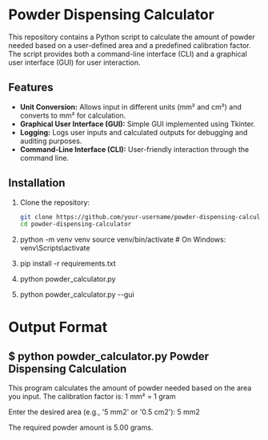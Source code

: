 # Powder Dispensing Calculator

This repository contains a Python script to calculate the amount of powder needed based on a user-defined area and a predefined calibration factor. The script provides both a command-line interface (CLI) and a graphical user interface (GUI) for user interaction.

## Features

- **Unit Conversion:** Allows input in different units (mm² and cm²) and converts to mm² for calculation.
- **Graphical User Interface (GUI):** Simple GUI implemented using Tkinter.
- **Logging:** Logs user inputs and calculated outputs for debugging and auditing purposes.
- **Command-Line Interface (CLI):** User-friendly interaction through the command line.

## Installation

1. Clone the repository:

   ```bash
   git clone https://github.com/your-username/powder-dispensing-calculator.git
   cd powder-dispensing-calculator

2. python -m venv venv
   source venv/bin/activate  # On Windows: venv\Scripts\activate

3. pip install -r requirements.txt

4. python powder_calculator.py

5. python powder_calculator.py --gui



# Output Format
   $ python powder_calculator.py
   Powder Dispensing Calculation
   ----------------------------
   This program calculates the amount of powder needed based on the area you input.
   The calibration factor is: 1 mm² = 1 gram

   Enter the desired area (e.g., '5 mm2' or '0.5 cm2'): 5 mm2

   The required powder amount is 5.00 grams.



